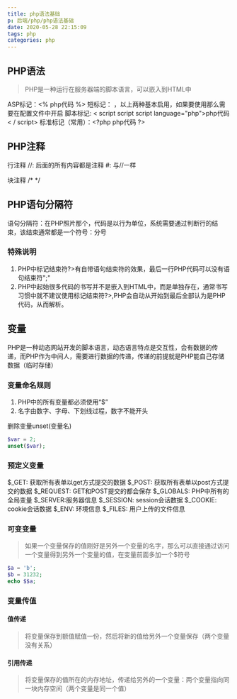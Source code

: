 ```yaml
---
title: php语法基础
p: 后端/php/php语法基础
date: 2020-05-28 22:15:09
tags: php
categories: php
---
```

## PHP语法

> PHP是一种运行在服务器端的脚本语言，可以嵌入到HTML中

ASP标记：<% php代码 %>
短标记： <? php代码 ?> ，以上两种基本启用，如果要使用那么需要在配置文件中开启
脚本标记: < script script script language="php">php代码< / script>
标准标记（常用）：\<?php php代码 ?>

## PHP注释

行注释
//: 后面的所有内容都是注释
\#: 与//一样

块注释
/\* \*/

## PHP语句分隔符

语句分隔符：在PHP照片那个，代码是以行为单位，系统需要通过判断行的结束，该结束通常都是一个符号：分号

### 特殊说明

1. PHP中标记结束符?>有自带语句结束符的效果，最后一行PHP代码可以没有语句结束符";"
2. PHP中起始很多代码的书写并不是嵌入到HTML中，而是单独存在，通常书写习惯中就不建议使用标记结束符?>,PHP会自动从开始到最后全部认为是PHP代码，从而解析。

## 变量

PHP是一种动态网站开发的脚本语言，动态语言特点是交互性，会有数据的传递，而PHP作为中间人，需要进行数据的传递，传递的前提就是PHP能自己存储数据（临时存储）

### 变量命名规则

1. PHP中的所有变量都必须使用“$”
2. 名字由数字、字母、下划线过程，数字不能开头

删除变量unset(变量名)

```php
$var = 2;
unset($var);
```

### 预定义变量

$_GET: 获取所有表单以get方式提交的数据
$_POST: 获取所有表单以post方式提交的数据
$_REQUEST: GET和POST提交的都会保存
$_GLOBALS: PHP中所有的全局变量
$_SERVER:服务器信息
$_SESSION: session会话数据
$_COOKIE: cookie会话数据
$_ENV: 环境信息
$_FILES: 用户上传的文件信息

### 可变变量

> 如果一个变量保存的值刚好是另外一个变量的名字，那么可以直接通过访问一个变量得到另外一个变量的值，在变量前面多加一个$符号

```php
$a = 'b';
$b = 31232;
echo $$a;
```

### 变量传值

#### 值传递

> 将变量保存到额值赋值一份，然后将新的值给另外一个变量保存（两个变量没有关系）

#### 引用传递

> 将变量保存的值所在的内存地址，传递给另外的一个变量：两个变量指向同一块内存空间（两个变量是同一个值）

